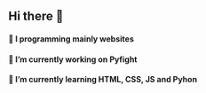 ## Hi there 👋

#### 💫 I programming mainly websites
#### 🔭 I’m currently working on __Pyfight__
#### 🌱 I’m currently learning __HTML, CSS, JS and Pyhon__
